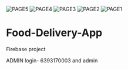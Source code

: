 ![PAGE5](https://github.com/prakar009/Food-Delivery-App/assets/110119854/efbc2630-3c3d-4508-9901-74e6dddd12fd)
![PAGE4](https://github.com/prakar009/Food-Delivery-App/assets/110119854/671d17a8-05f2-496b-beb7-e471654001de)
![PAGE3](https://github.com/prakar009/Food-Delivery-App/assets/110119854/961139a2-ad62-42b8-9f08-52a5753dada1)
![PAGE2](https://github.com/prakar009/Food-Delivery-App/assets/110119854/ff46f1cc-0082-43ca-b3a2-1b3aff3388ec)
![PAGE1](https://github.com/prakar009/Food-Delivery-App/assets/110119854/64697d28-a6cf-49df-ab1e-b684e72815dc)
# Food-Delivery-App

Firebase project 

ADMIN login- 6393170003 and admin
